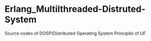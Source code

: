 # Erlang_Multilthreaded-Distruted-System
Source codes of DOSP(Distributed Operating System Principle) of UF

